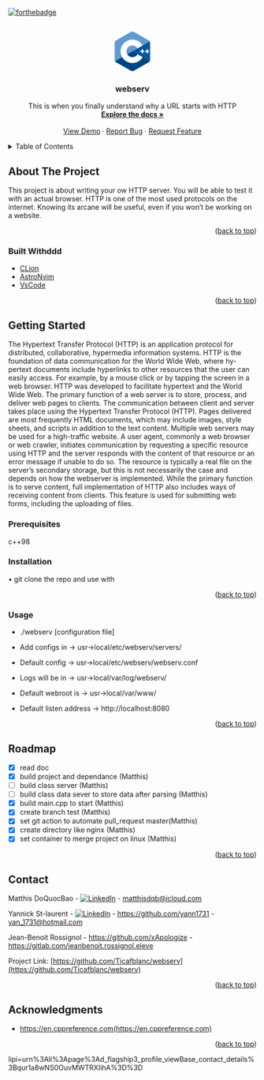 <div id="top"></div>

[![forthebadge](https://forthebadge.com/images/badges/made-with-c-plus-plus.svg)](https://forthebadge.com)

<!-- PROJECT LOGO -->
<br />
<div align="center">
  <a href="https://github.com/Ticafblanc/webserv">
    <code><img height="80" src="Images/cpp_logo.png"></code>
  </a>

<h3 align="center">webserv</h3>

  <p align="center">
    This is when you finally understand why a URL starts with HTTP
    <br />
    <a href="https://github.com/Ticafblanc/webserv"><strong>Explore the docs »</strong></a>
    <br />
    <br />
    <a href="https://github.com/Ticafblanc/webserv">View Demo</a>
    ·
    <a href="https://github.com/Ticafblanc/webserv/issues">Report Bug</a>
    ·
    <a href="https://github.com/Ticafblanc/webserv/issues">Request Feature</a>
  </p>
</div>



<!-- TABLE OF CONTENTS -->
<details>
  <summary>Table of Contents</summary>
  <ol>
    <li>
      <a href="#about-the-project">About The Project</a>
      <ul>
        <li><a href="#built-with">Built With</a></li>
      </ul>
    </li>
    <li>
      <a href="#getting-started">Getting Started</a>
      <ul>
        <li><a href="#prerequisites">Prerequisites</a></li>
        <li><a href="#installation">Installation</a></li>
      </ul>
    </li>
    <li><a href="#usage">Usage</a></li>
    <li><a href="#roadmap">Roadmap</a></li>
    <li><a href="#contact">Contact</a></li>
    <li><a href="#acknowledgments">Acknowledgments</a></li>
  </ol>
</details>



<!-- ABOUT THE PROJECT -->
## About The Project


This project is about writing your ow HTTP server.
You will be able to test it with an actual browser.
HTTP is one of the most used protocols on the internet.
Knowing its arcane will be useful, even if you won’t be working on a website.

<p align="right">(<a href="#top">back to top</a>)</p>



### Built Withddd

* [CLion](https://www.jetbrains.com/clion/promo/?source=google&medium=cpc&campaign=11960744855&term=clion&content=489240779234&gclid=EAIaIQobChMIjYSpkeeX_AIVh6XICh0CqwhAEAAYASAAEgLIVPD_BwE)
* [AstroNvim](https://github.com/AstroNvim/AstroNvim)
* [VsCode](https://code.visualstudio.com/)

<p align="right">(<a href="#top">back to top</a>)</p>

<!-- GETTING STARTED -->
## Getting Started


The Hypertext Transfer Protocol (HTTP) is an application protocol for distributed, collaborative, hypermedia 
information systems.
HTTP is the foundation of data communication for the World Wide Web, where hy- pertext documents include 
hyperlinks to other resources that the user can easily access. For example, by a mouse click or by tapping 
the screen in a web browser.
HTTP was developed to facilitate hypertext and the World Wide Web.
The primary function of a web server is to store, process, and deliver web pages to clients. The communication 
between client and server takes place using the Hypertext Transfer Protocol (HTTP).
Pages delivered are most frequently HTML documents, which may include images, style sheets, and scripts in 
addition to the text content.
Multiple web servers may be used for a high-traffic website.
A user agent, commonly a web browser or web crawler, initiates communication by requesting a specific resource 
using HTTP and the server responds with the content of that resource or an error message if unable to do so. The resource is typically a real file on the server’s secondary storage, but this is not necessarily the case and depends on how the webserver is implemented.
While the primary function is to serve content, full implementation of HTTP also includes ways of receiving content from clients. This feature is used for submitting web forms, including the uploading of files.

### Prerequisites

c++98

### Installation
• git clone the repo and use with
<p align="right">(<a href="#top">back to top</a>)</p>
<!-- USAGE EXAMPLES -->

### Usage
- ./webserv [configuration file]

- Add configs in -> usr->local/etc/webserv/servers/
- Default config -> usr->local/etc/webserv/webserv.conf
- Logs will be in -> usr->local/var/log/webserv/
- Default webroot is -> usr->local/var/www/
- Default listen address -> http://localhost:8080


<p align="right">(<a href="#top">back to top</a>)</p>

<!-- ROADMAP -->
## Roadmap

- [X] read doc
- [X] build project and dependance (Matthis)
- [ ] build class server (Matthis)
- [ ] build class data sever to store data after parsing (Matthis)
- [X] build main.cpp to start (Matthis)
- [X] create branch test (Matthis)
- [X] set git action to automate pull_request master(Matthis)
- [X] create directory like nginx (Matthis)
- [X] set container to merge project on linux (Matthis)

<p align="right">(<a href="#top">back to top</a>)</p>

<!-- CONTACT -->
## Contact

Matthis DoQuocBao - [![LinkedIn][linkedin-shield]][linkedin-url] - matthisdqb@icloud.com

Yannick St-laurent - [![LinkedIn][linkedin-shield]][linkedin-url-yan] - https://github.com/yann1731 - yan_1731@hotmail.com

Jean-Benoit Rossignol - https://github.com/xApologize - https://gitlab.com/jeanbenoit.rossignol.eleve

Project Link: [https://github.com/Ticafblanc/webserv](https://github.com/Ticafblanc/webserv)

<p align="right">(<a href="#top">back to top</a>)</p>

<!-- ACKNOWLEDGMENTS -->
## Acknowledgments

* https://en.cppreference.com(https://en.cppreference.com)

<p align="right">(<a href="#top">back to top</a>)</p>



<!-- MARKDOWN LINKS & IMAGES -->
<!-- https://www.markdownguide.org/basic-syntax/#reference-style-links -->
[contributors-shield]: https://img.shields.io/github/contributors/Ticafblanc/webserv.svg?style=for-the-badge
[contributors-url]: https://github.com/Ticafblanc/webserv/graphs/contributors
[forks-shield]: https://img.shields.io/github/forks/Ticafblanc/webserv.svg?style=for-the-badge
[forks-url]: https://github.com/Ticafblanc/webserv/network/members
[stars-shield]: https://img.shields.io/github/stars/Ticafblanc/webserv.svg?style=for-the-badge
[stars-url]: https://github.com/Ticafblanc/webserv/stargazers
[issues-shield]: https://img.shields.io/github/issues/Ticafblanc/webserv.svg?style=for-the-badge
[issues-url]: https://github.com/Ticafblanc/webserv/issues
[license-shield]: https://img.shields.io/github/license/Ticafblanc/.svg?style=for-the-badge
[license-url]: https://github.com/Ticafblanc/webserv/blob/master/LICENSE.txt
[linkedin-shield]: https://img.shields.io/badge/-LinkedIn-black.svg?style=for-the-badge&logo=linkedin&colorB=555
[linkedin-url]: https://www.linkedin.com/in/matthis-doquocbao-a4a381192?
[linkedin-url-yan]: https://www.linkedin.com/in/yannick-st-laurent-3ab2b3224/
lipi=urn%3Ali%3Apage%3Ad_flagship3_profile_viewBase_contact_details%3Bqur1a8wNS0OuvMWTRXIihA%3D%3D
<!--[product-screenshot]: Images/cpp_logo.png-->
